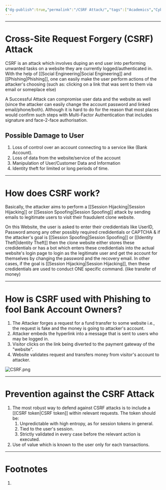```yaml
---
{"dg-publish":true,"permalink":"/CSRF Attack/","tags":["Academics","CyberSec","EthHack"]}
---
```



---
# Cross-Site Request Forgery (CSRF) Attack
CSRF is an attack which involves duping an end user into performing unwanted tasks on a website they are currently logged/authenticated in.
With the help of [[Social Engineering\|Social Engineering]] and [[Phishing\|Phishing]], one can easily make the user perform actions of the attacker's choosing (such as: clicking on a link that was sent to them via email or someplace else)

A Successful Attack can compromise user data and the website as well (since the attacker can easily change the account password and linked email/phone/both). Although it is hard to do for the reason that most places would confirm such steps with Multi-Factor Authentication that includes signature and face-2-face authorisation.

## Possible Damage to User
1) Loss of control over an account connecting to a service like (Bank Account).
2) Loss of data from the website/service of the account
3) Manipulation of User/Customer Data and Information
4) Identity theft for limited or long periods of time.

---
# How does CSRF work?
Basically, the attacker aims to perform a [[Session Hijacking\|Session Hijacking]] or [[Session Spoofing\|Session Spoofing]] attack by sending emails to legitimate users to visit their fraudulent clone website.

On this Website, the user is asked to enter their credidentials like UserID, Password among any other possibly required credidentials or CAPTCHA & if the attacker's goal is [[Session Spoofing\|Session Spoofing]] or [[Identity Theft\|Identity Theft]] then the clone website either stores these credidentials or has a bot which enters these credidentials into the actual website's login page to login as the legitimate user and get the account for themselves by changing the password and the recovery email. In other cases, if the goal is [[Session Hijacking\|Session Hijacking]], then these credidentials are used to conduct ONE specific command. (like transfer of money) 

---
# How is CSRF used with Phishing to fool Bank Account Owners?
1. The Attacker forges a request for a fund transfer to some website i.e., the request is fake and the money is going to attacker's account.
2. Attacker embeds the hyperlink into a message that is sent to users who may be logged in.
3. Visitor clicks on the link being diverted to the payment gateway of the "website".
4. Website validates request and transfers money from visitor's account to attacker.

![CSRF.png](/img/user/Vaulted%20Images/CSRF.png)

---
# Prevention against the CSRF Attack
1. The most robust way to defend against CSRF attacks is to include a [[CSRF token\|CSRF token]] within relevant requests. The token should be: 
	1. Unpredictable with high entropy, as for session tokens in general.
	2. Tied to the user's session.
	3. Strictly validated in every case before the relevant action is executed.
2. Use of value which is known to the user only for each transactions.

---
# Footnotes
1. 